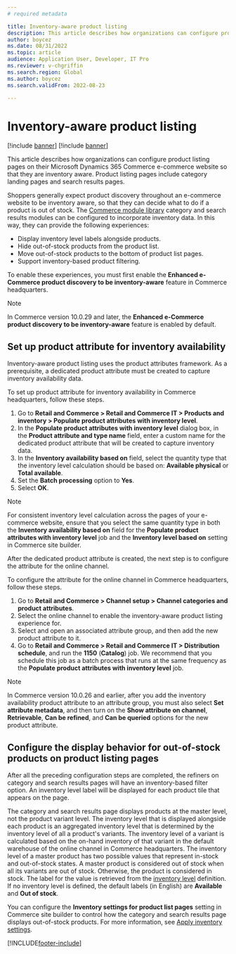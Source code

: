 ```yaml
---
# required metadata

title: Inventory-aware product listing
description: This article describes how organizations can configure product listing pages on their Microsoft Dynamics 365 Commerce e-commerce website so that they are inventory aware.
author: boycez
ms.date: 08/31/2022
ms.topic: article
audience: Application User, Developer, IT Pro
ms.reviewer: v-chgriffin
ms.search.region: Global
ms.author: boycez
ms.search.validFrom: 2022-08-23

---
```


# Inventory-aware product listing

[!include [banner](../includes/banner.md)]
[!include [banner](../includes/preview-banner.md)]

This article describes how organizations can configure product listing pages on their Microsoft Dynamics 365 Commerce e-commerce website so that they are inventory aware. Product listing pages include category landing pages and search results pages.

Shoppers generally expect product discovery throughout an e-commerce website to be inventory aware, so that they can decide what to do if a product is out of stock. The [Commerce module library](starter-kit-overview.md) category and search results modules can be configured to incorporate inventory data. In this way, they can provide the following experiences:

- Display inventory level labels alongside products.
- Hide out-of-stock products from the product list.
- Move out-of-stock products to the bottom of product list pages.
- Support inventory-based product filtering.

To enable these experiences, you must first enable the **Enhanced e-Commerce product discovery to be inventory-aware** feature in Commerce headquarters.

> [!NOTE]
> In Commerce version 10.0.29 and later, the **Enhanced e-Commerce product discovery to be inventory-aware** feature is enabled by default.

## Set up product attribute for inventory availability

Inventory-aware product listing uses the product attributes framework. As a prerequisite, a dedicated product attribute must be created to capture inventory availability data.

To set up product attribute for inventory availability in Commerce headquarters, follow these steps.

1. Go to **Retail and Commerce \> Retail and Commerce IT \> Products and inventory \> Populate product attributes with inventory level**.
1. In the **Populate product attributes with inventory level** dialog box, in the **Product attribute and type name** field, enter a custom name for the dedicated product attribute that will be created to capture inventory data.
1. In the **Inventory availability based on** field, select the quantity type that the inventory level calculation should be based on: **Available physical** or **Total available**.
1. Set the **Batch processing** option to **Yes**.
1. Select **OK**.

> [!NOTE]
> For consistent inventory level calculation across the pages of your e-commerce website, ensure that you select the same quantity type in both the **Inventory availability based on** field for the **Populate product attributes with inventory level** job and the **Inventory level based on** setting in Commerce site builder.

After the dedicated product attribute is created, the next step is to configure the attribute for the online channel.

To configure the attribute for the online channel in Commerce headquarters, follow these steps.

1. Go to **Retail and Commerce \> Channel setup \> Channel categories and product attributes**.
1. Select the online channel to enable the inventory-aware product listing experience for.
1. Select and open an associated attribute group, and then add the new product attribute to it.
1. Go to **Retail and Commerce \> Retail and Commerce IT \> Distribution schedule**, and run the **1150** (**Catalog**) job. We recommend that you schedule this job as a batch process that runs at the same frequency as the **Populate product attributes with inventory level** job.

> [!NOTE]
> In Commerce version 10.0.26 and earlier, after you add the inventory availability product attribute to an attribute group, you must also select **Set attribute metadata**, and then turn on the **Show attribute on channel**, **Retrievable**, **Can be refined**, and **Can be queried** options for the new product attribute.

## Configure the display behavior for out-of-stock products on product listing pages

After all the preceding configuration steps are completed, the refiners on category and search results pages will have an inventory-based filter option. An inventory level label will be displayed for each product tile that appears on the page.

The category and search results page displays products at the master level, not the product variant level. The inventory level that is displayed alongside each product is an aggregated inventory level that is determined by the inventory level of all a product's variants. The inventory level of a variant is calculated based on the on-hand inventory of that variant in the default warehouse of the online channel in Commerce headquarters. The inventory level of a master product has two possible values that represent in-stock and out-of-stock states. A master product is considered out of stock when all its variants are out of stock. Otherwise, the product is considered in stock. The label for the value is retrieved from the [inventory level](inventory-buffers-levels.md) definition. If no inventory level is defined, the default labels (in English) are **Available** and **Out of stock**.

You can configure the **Inventory settings for product list pages** setting in Commerce site builder to control how the category and search results page displays out-of-stock products. For more information, see [Apply inventory settings](inventory-settings.md).

[!INCLUDE[footer-include](../includes/footer-banner.md)]
